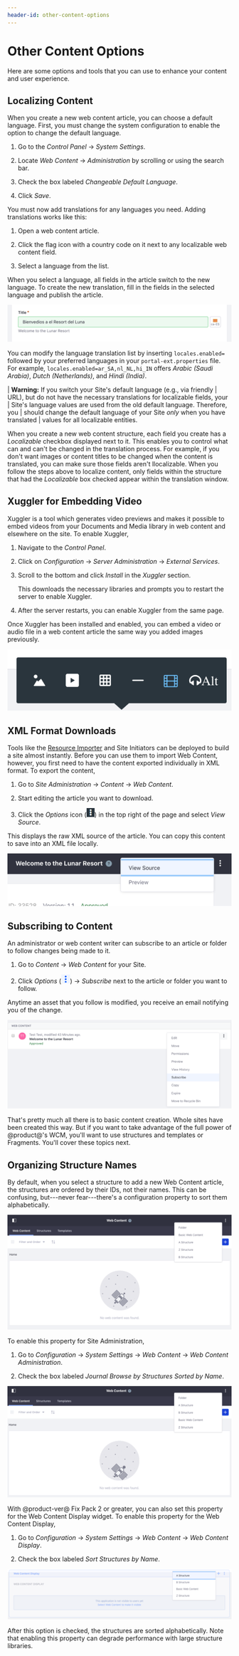 ```yaml
---
header-id: other-content-options
---
```


# Other Content Options

Here are some options and tools that you can use to enhance your content and
user experience.

## Localizing Content

When you create a new web content article, you can choose a default language.
First, you must change the system configuration to enable the option to change
the default language.

1.  Go to the *Control Panel* &rarr; *System Settings*. 

2.  Locate *Web Content* &rarr; *Administration* by scrolling or using the 
    search bar.

3.  Check the box labeled *Changeable Default Language*.

4.  Click *Save*.

You must now add translations for any languages you need. Adding translations
works like this:

1.  Open a web content article.

2.  Click the flag icon with a country code on it next to any localizable web 
    content field.

3.  Select a language from the list.

When you select a language, all fields in the article switch to the new
language. To create the new translation, fill in the fields in the selected
language and publish the article. 

![Figure 1: Adding a translation to an article works like adding the default translation.](../../../../images/web-content-translation.png)

You can modify the language translation list by inserting `locales.enabled=`
followed by your preferred languages in your `portal-ext.properties` file. For
example, `locales.enabled=ar_SA,nl_NL,hi_IN` offers *Arabic (Saudi Arabia)*,
*Dutch (Netherlands)*, and *Hindi (India)*.

| **Warning:** If you switch your Site's default language (e.g., via friendly
| URL), but do not have the necessary translations for localizable fields, your
| Site's language values are used from the old default language. Therefore, you
| should change the default language of your Site *only* when you have translated
| values for all localizable entities.

When you create a new web content structure, each field you create has a
*Localizable* checkbox displayed next to it. This enables you to control what
can and can't be changed in the translation process. For example, if you don't
want images or content titles to be changed when the content is translated, you
can make sure those fields aren't llocalizable. When you follow the steps above
to localize content, only fields within the structure that had the *Localizable*
box checked appear within the translation window.

## Xuggler for Embedding Video

Xuggler is a tool which generates video previews and makes it possible to embed
videos from your Documents and Media library in web content and elsewhere on the
site. To enable Xuggler,

1.  Navigate to the *Control Panel*.

2.  Click on *Configuration* &rarr; *Server Administration* &rarr; *External Services*.

3.  Scroll to the bottom and click *Install* in the *Xuggler* section.

    This downloads the necessary libraries and prompts you to restart the server
    to enable Xuggler.

4.  After the server restarts, you can enable Xuggler from the same page.

Once Xuggler has been installed and enabled, you can embed a video or audio 
file in a web content article the same way you added images previously. 

![Figure 2: If you've installed and enabled Xuggler from the *Server Administration* &rarr; *External Tools* section of the Control Panel, you can add audio and video to your web content!](../../../../images/web-content-audio-video.png)

## XML Format Downloads

Tools like the 
[Resource Importer](/docs/7-1/tutorials/-/knowledge_base/t/importing-resources-with-a-theme)
and Site Initiators can be deployed to build a site almost instantly. Before you
can use them to import Web Content, however, you first need to have the content
exported individually in XML format. To export the content,

1.  Go to *Site Administration* &rarr; *Content* &rarr; *Web Content*.

2.  Start editing the article you want to download.

3.  Click the *Options* icon (![Options](../../../../images/icon-options.png)) in 
    the top right of the page and select *View Source*.

This displays the raw XML source of the article. You can copy this content to 
save into an XML file locally.

![Figure 3: The *View Source* button is available from the *Options* button.](../../../../images/web-content-download.png)

## Subscribing to Content

An administrator or web content writer can subscribe to an article or folder to
follow changes being made to it. 

1.  Go to *Content* &rarr; *Web Content* for your Site.

2.  Click *Options* 
    (![Options](../../../../images/icon-app-options.png)) &rarr; *Subscribe* next 
    to the article or folder you want to follow.

Anytime an asset that you follow is modified, you receive an email notifying you
of the change.

![Figure 4: Click the Subscribe icon in the web content entity's *Options* menu to begin receiving web content notifications.](../../../../images/web-content-subscribe.png)

That's pretty much all there is to basic content creation. Whole sites have
been created this way. But if you want to take advantage of the full power of
@product@'s WCM, you'll want to use structures and templates or Fragments.
You'll cover these topics next.

## Organizing Structure Names

By default, when you select a structure to add a new Web Content article, the
structures are ordered by their IDs, not their names. This can be confusing,
but---never fear---there's a configuration property to sort them alphabetically.

![Figure 5: The default ordering for Web Content Structures can yield confusing results.](../../../../images/web-content-default-order.png)

To enable this property for Site Administration,

1.  Go to *Configuration* &rarr; *System Settings* &rarr; *Web Content* &rarr; 
    *Web Content Administration*.

2.  Check the box labeled *Journal Browse by Structures Sorted by Name*.

![Figure 6: Web Content Administration will now display structures in alphabetical order.](../../../../images/web-content-admin-alphabetical.png)

With @product-ver@ Fix Pack 2 or greater, you can also set this property for the
Web Content Display widget. To enable this property for the Web Content Display,

1.  Go to *Configuration* &rarr; *System Settings* &rarr; *Web Content* &rarr; 
    *Web Content Display*.

2.  Check the box labeled *Sort Structures by Name*.

![Figure 7: The Web Content Display widget will now display structures in alphabetical order.](../../../../images/web-content-display-alphabetical.png)

After this option is checked, the structures are sorted alphabetically. Note 
that enabling this property can degrade performance with large structure 
libraries.
